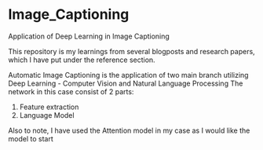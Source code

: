 # Image_Captioning
Application of Deep Learning in Image Captioning

This repository is my learnings from several blogposts and research papers, which I have put under the reference section.

Automatic Image Captioning is the application of two main branch utilizing Deep Learning - Computer Vision and Natural Language Processing
The network in this case consist of 2 parts:
1. Feature extraction
2. Language Model

Also to note, I have used the Attention model in my case as I would like the model to start 
